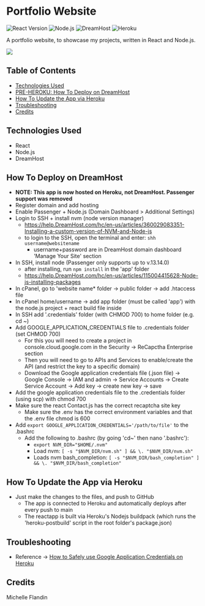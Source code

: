 # Portfolio Website

![React Version](https://img.shields.io/badge/React-18.2.0-blue.svg)
![Node.js](https://img.shields.io/badge/Node.js-v16.13.0-green.svg)
![DreamHost](https://img.shields.io/badge/Hosted%20on-DreamHost-darkblue.svg)
![Heroku](https://img.shields.io/badge/Platform-Heroku-lightgrey.svg)

A portfolio website, to showcase my projects, written in React and Node.js.


<a href="https://michellef.dev" target="_blank"><img src="https://img.shields.io/badge/Website-green?style=for-the-badge&logo=node.js"></a>


## Table of Contents
- [Technologies Used](#technologies-used)
- [PRE-HEROKU: How To Deploy on DreamHost](#how-to-deploy)
- [How To Update the App via Heroku](#how-to-update)
- [Troubleshooting](#troubleshooting)
- [Credits](#credits)


## Technologies Used<a name="technologies-used"></a>
  - React
  - Node.js
  - DreamHost


## How To Deploy on DreamHost<a name="how-to-deploy"></a>
- **NOTE: This app is now hosted on Heroku, not DreamHost. Passenger support was removed**
- Register domain and add hosting
- Enable Passenger + Node.js (Domain Dashboard > Additional Settings)
- Login to SSH + install nvm (node version manager)
  - https://help.DreamHost.com/hc/en-us/articles/360029083351-Installing-a-custom-version-of-NVM-and-Node-js
  - to login to the SSH, open the terminal and enter: `shh username@websitename`
    - username+password are in DreamHost domain dashboard 'Manage Your Site' section
- In SSH, install node (Passenger only supports up to v.13.14.0)
  - after installing, run `npm install` in the 'app' folder
  - https://help.DreamHost.com/hc/en-us/articles/115004415628-Node-js-installing-packages
- In cPanel, go to 'website name* folder -> public folder -> add .htaccess file
- In cPanel home/username -> add app folder (must be called 'app') with the node.js project + react build file inside
- In SSH add '.credentials' folder (with CHMOD 700) to home folder (e.g. cd ~)
- Add GOOGLE_APPLICATION_CREDENTIALS file to .credentials folder (set CHMOD 700)
  - For this you will need to create a project in console.cloud.google.com in the Security -> ReCapctha Enterprise section
  - Then you will need to go to APIs and Services to enable/create the API (and restrict the key to a specific domain)
  - Download the Google application credentials file (.json file) -> Google Console -> IAM and admin -> Service Accounts -> Create Service Account -> Add key -> create new key -> save
- Add the google application credentials file to the .credentials folder (using scp) with chmod 700
- Make sure the react Contact.js has the correct recaptcha site key
  - Make sure the .env has the correct environment variables and that the .env file chmod is 600
- Add `export GOOGLE_APPLICATION_CREDENTIALS='/path/to/file'` to the .bashrc
  - Add the following to .bashrc (by going 'cd~' then nano '.bashrc'):
    - `export NVM_DIR="$HOME/.nvm"`
    - Load nvm: `[ -s "$NVM_DIR/nvm.sh" ] && \. "$NVM_DIR/nvm.sh"`
    - Loads nvm bash_completion: `[ -s "$NVM_DIR/bash_completion" ] && \. "$NVM_DIR/bash_completion"`


## How To Update the App via Heroku<a name="how-to-update"></a>
- Just make the changes to the files, and push to GitHub
  - The app is connected to Heroku and automatically deploys after every push to main
  - The reactapp is built via Heroku's Nodejs buildpack (which runs the 'heroku-postbuild' script in the root folder's package.json)


## Troubleshooting<a name="troubleshooting"></a>
- Reference -> [How to Safely use Google Application Credentials on Heroku](https://learnings.desipenguin.com/post/goog-cred-heroku/)



## Credits<a name="credits"></a>
Michelle Flandin